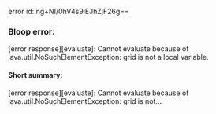 error id: ng+NI/0hV4s9iEJhZjF26g==
### Bloop error:

[error response][evaluate]: Cannot evaluate because of java.util.NoSuchElementException: grid is not a local variable.
#### Short summary: 

[error response][evaluate]: Cannot evaluate because of java.util.NoSuchElementException: grid is not...